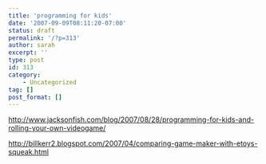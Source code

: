 ```yaml
---
title: 'programming for kids'
date: '2007-09-09T08:11:20-07:00'
status: draft
permalink: '/?p=313'
author: sarah
excerpt: ''
type: post
id: 313
category:
    - Uncategorized
tag: []
post_format: []
---
```

http://www.jacksonfish.com/blog/2007/08/28/programming-for-kids-and-rolling-your-own-videogame/

http://billkerr2.blogspot.com/2007/04/comparing-game-maker-with-etoys-squeak.html